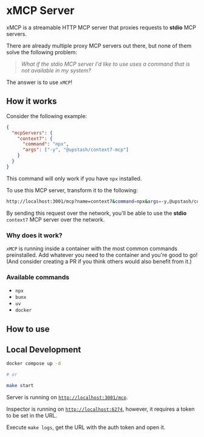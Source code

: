 # xMCP Server

xMCP is a streamable HTTP MCP server that proxies requests to **stdio** MCP servers.

There are already multiple proxy MCP servers out there, but none of them solve the following problem:

> *What if the stdio MCP server I'd like to use uses a command that is not available in my system?*

The answer is to use `xMCP`!

## How it works

Consider the following example:

```json
{
  "mcpServers": {
    "context7": {
      "command": "npx",
      "args": ["-y", "@upstash/context7-mcp"]
    }
  }
}
```

This command will only work if you have `npx` installed.

To use this MCP server, transform it to the following:

```bash
http://localhost:3001/mcp?name=context7&command=npx&args=-y,@upstash/context7-mcp
```

By sending this request over the network, you'll be able to use the **stdio** `context7` MCP server over the network.

### Why does it work?

`xMCP` is running inside a container with the most common commands preinstalled. Add whatever you need to the container and you're good to go! (And consider creating a PR if you think others would also benefit from it.)

### Available commands

- `npx`
- `bunx`
- `uv`
- `docker`

## How to use

## Local Development

```bash
docker compose up -d

# or

make start
```

Server is running on [`http://localhost:3001/mcp`](http://localhost:3001/mcp).

Inspector is running on [`http://localhost:6274`](http://localhost:6274), however, it requires a token to be set in the URL.

Execute `make logs`, get the URL with the auth token and open it.
